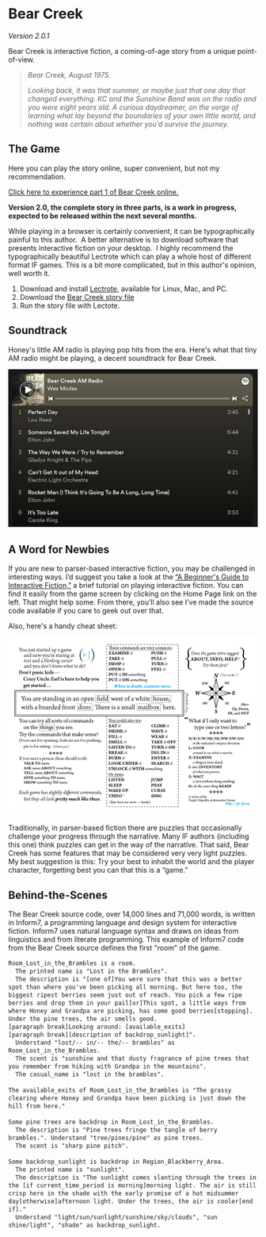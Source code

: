 # Bear Creek
*Version 2.0.1*

Bear Creek is interactive fiction, a coming-of-age story from a unique point-of-view.

> *Bear Creek, August 1975.*
>
> *Looking back, it was that summer, or maybe just that one day that changed everything. KC and the Sunshine Band was on the radio and you were eight years old. A curious daydreamer, on the verge of learning what lay beyond the boundaries of your own little world, and nothing was certain about whether you’d survive the journey.*

## The Game

Here you can play the story online, super convenient, but not my recommendation.

[Click here to experience part 1 of Bear Creek online.](https://modes.io/bear-creek/)

**Version 2.0, the complete story in three parts, is a work in progress, expected to be released within the next several months.**

While playing in a browser is certainly convenient, it can be typographically painful to this author.  A better alternative is to download software that presents interactive fiction on your desktop.  I highly recommend the typographically beautiful Lectrote which can play a whole host of different format IF games. This is a bit more complicated, but in this author's opinion, well worth it.

1. Download and install [Lectrote](https://github.com/erkyrath/lectrote/releases), available for Linux, Mac, and PC.
2. Download the [Bear Creek story file](https://modes.io/html/bearcreek/Bear%20Creek.gblorb)
3. Run the story file with Lectote.

## Soundtrack

Honey's little AM radio is playing pop hits from the era. Here's what that tiny AM radio might be playing, a decent soundtrack for Bear Creek.

[![Screenshot of Spotify soundtrack playlist](https://github.com/wmodes/bearcreek/blob/main/Extras/spotify-playlist.png?raw=true)](https://open.spotify.com/playlist/6aYofBvKeIRwJUNq7CiJVG?si=b75792acb6f04ef0)

## A Word for Newbies

If you are new to parser-based interactive fiction, you may be challenged in interesting ways. I’d suggest you take a look at the [“A Beginner's Guide to Interactive Fiction,”](http://www.brasslantern.org/beginners/beginnersguide.html) a brief tutorial on playing interactive fiction. You can find it easily from the game screen by clicking on the Home Page link on the left. That might help some. From there, you’ll also see I’ve made the source code available if you care to geek out over that.

Also, here's a handy cheat sheet:

![IF Cheat Card](https://github.com/wmodes/bearcreek/blob/main/Extras/play-if-card.png?raw=true)

Traditionally, in parser-based fiction there are puzzles that occasionally challenge your progress through the narrative. Many IF authors (including this one) think puzzles can get in the way of the narrative.  That said, Bear Creek has some features that may be considered very very light puzzles. My best suggestion is this: Try your best to inhabit the world and the player character, forgetting best you can that this is a “game.”

## Behind-the-Scenes

The Bear Creek source code, over 14,000 lines and 71,000 words, is written in Inform7, a programming language and design system for interactive fiction. Inform7 uses natural language syntax and draws on ideas from linguistics and from literate programming. This example of Inform7 code from the Bear Creek source defines the first "room" of the game.

    Room_Lost_in_the_Brambles is a room.
      The printed name is "Lost in the Brambles".
      The description is "[one of]You were sure that this was a better spot than where you've been picking all morning. But here too, the biggest ripest berries seem just out of reach. You pick a few ripe berries and drop them in your pail[or]This spot, a little ways from where Honey and Grandpa are picking, has some good berries[stopping]. Under the pine trees, the air smells good.
    [paragraph break]Looking around: [available_exits]
    [paragraph break][description of backdrop_sunlight]".
      Understand "lost/-- in/-- the/-- brambles" as Room_Lost_in_the_Brambles.
      The scent is "sunshine and that dusty fragrance of pine trees that you remember from hiking with Grandpa in the mountains".
      The casual_name is "lost in the brambles".

    The available_exits of Room_Lost_in_the_Brambles is "The grassy clearing where Honey and Grandpa have been picking is just down the hill from here."

    Some pine trees are backdrop in Room_Lost_in_the_Brambles.
      The description is "Pine trees fringe the tangle of berry brambles.". Understand "tree/pines/pine" as pine trees.
      The scent is "sharp pine pitch".

    Some backdrop_sunlight is backdrop in Region_Blackberry_Area.
      The printed name is "sunlight".
      The description is "The sunlight comes slanting through the trees in the [if current_time_period is morning]morning light. The air is still crisp here in the shade with the early promise of a hot midsummer day[otherwise]afternoon light. Under the trees, the air is cooler[end if]."
      Understand "light/sun/sunlight/sunshine/sky/clouds", "sun shine/light", "shade" as backdrop_sunlight.

